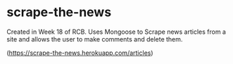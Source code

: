 # scrape-the-news
Created in Week 18 of RCB. Uses Mongoose to Scrape news articles from a site and allows the user to make comments and delete them.

(https://scrape-the-news.herokuapp.com/articles)
